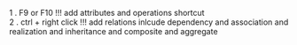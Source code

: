 1 . F9 or F10 !!! add attributes and operations shortcut  
2 . ctrl + right click  !!! add relations inlcude dependency and association and realization and inheritance and composite and aggregate

